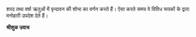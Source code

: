 शरद तथा वर्षा ऋतुओं में वृन्दावन की शोभा का वर्णन करते हैं। ऐसा करते समय वे विविध रूपकों के द्वारा मनोहारी उपदेश देते हैं।  

**श्रीशुक उवाच** 